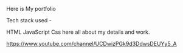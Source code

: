 
Here is My portfolio

Tech stack used -

HTML
JavaScript
Css
here all about my details and work.

<!---
charm0322/charm0322 is a ✨ special ✨ repository because its `README.md` (this file) appears on your GitHub profile.
You can click the Preview link to take a look at your changes.
--->
https://www.youtube.com/channel/UCDwizPGk9d3DdwsDEUYy5_A
